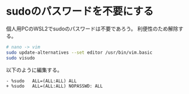 # sudoのパスワードを不要にする

個人用PCのWSL2でsudoのパスワードは不要であろう。
利便性のため解除する。

```sh
# nano -> vim
sudo update-alternatives --set editor /usr/bin/vim.basic
sudo visudo
```

以下のように編集する。

```
- %sudo   ALL=(ALL:ALL) ALL
+ %sudo   ALL=(ALL:ALL) NOPASSWD: ALL
```
